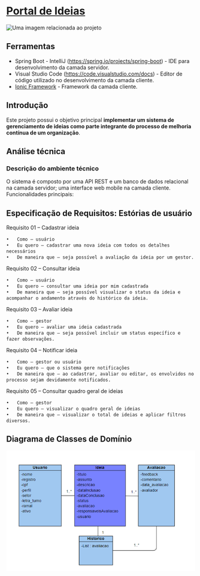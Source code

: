 # [Portal de Ideias](alanserafim.github.io/portaldeideias/)

<fig>
<img src="https://rockcontent.com/br/wp-content/uploads/sites/2/elementor/thumbs/modelo-de-projeto-p2he6clp7uhmwqd16ikv9jgz30a5liixoon908hej0.png" alt="Uma imagem relacionada ao projeto">
</fig>

## Ferramentas

* Spring Boot - IntelliJ (https://spring.io/projects/spring-boot) - IDE para desenvolvimento da camada servidor.
* Visual Studio Code (https://code.visualstudio.com/docs) - Editor de código utilizado no desenvolvimento da camada cliente.
* [Ionic Framework](https://ionicframework.com/) - Framework da camada cliente.

## Introdução

Este projeto possui o objetivo principal **implementar um sistema de gerenciamento de ideias como parte integrante do processo de melhoria contínua de um organização**.  


## Análise técnica

### Descrição do ambiente técnico

O sistema é composto por uma API REST e um banco de dados relacional na camada servidor; uma interface web mobile na camada cliente. Funcionalidades principais:

## Especificação de Requisitos: Estórias de usuário

Requisito 01 – Cadastrar ideia

    •	Como – usuário 
    •	Eu quero – cadastrar uma nova ideia com todos os detalhes necessários 
    •	De maneira que – seja possível a avaliação da ideia por um gestor.

Requisito 02 – Consultar ideia

    •	Como – usuário 
    •	Eu quero – consultar uma ideia por mim cadastrada 
    •	De maneira que – seja possível visualizar o status da ideia e acompanhar o andamento através do histórico da ideia.

Requisito 03 – Avaliar ideia

    •	Como – gestor 
    •	Eu quero – avaliar uma ideia cadastrada 
    •	De maneira que – seja possível incluir um status específico e fazer observações.

Requisito 04 – Notificar ideia

    •	Como – gestor ou usuário
    •	Eu quero – que o sistema gere notificações
    •	De maneira que – ao cadastrar, avaliar ou editar, os envolvidos no processo sejam devidamente notificados. 

Requisito 05 – Consultar quadro geral de ideias

    •	Como – gestor
    •	Eu quero – visualizar o quadro geral de ideias
    •	De maneira que – visualizar o total de ideias e aplicar filtros diversos.


## Diagrama de Classes de Domínio

![Diagrama de Classes](project/Business%20Class%20Diagram.png)
